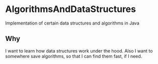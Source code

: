 # AlgorithmsAndDataStructures
Implementation of certain data structures and algorithms in Java

## Why
I want to learn how data structures work under the hood.
Also I want to somewhere save algorithms, so that I can find them fast, if I need.
